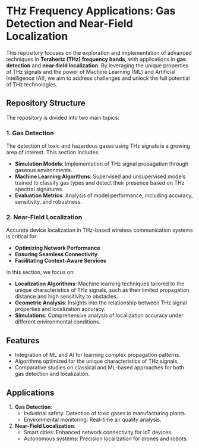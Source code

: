 # THz Frequency Applications: Gas Detection and Near-Field Localization

This repository focuses on the exploration and implementation of advanced techniques in **Terahertz (THz) frequency bands**, with applications in **gas detection** and **near-field localization**. By leveraging the unique properties of THz signals and the power of Machine Learning (ML) and Artificial Intelligence (AI), we aim to address challenges and unlock the full potential of THz technologies.

## Repository Structure

The repository is divided into two main topics:

### 1. Gas Detection
The detection of toxic and hazardous gases using THz signals is a growing area of interest. This section includes:
- **Simulation Models**: Implementation of THz signal propagation through gaseous environments.
- **Machine Learning Algorithms**: Supervised and unsupervised models trained to classify gas types and detect their presence based on THz spectral signatures.
- **Evaluation Metrics**: Analysis of model performance, including accuracy, sensitivity, and robustness.

### 2. Near-Field Localization
Accurate device localization in THz-based wireless communication systems is critical for:
- **Optimizing Network Performance**
- **Ensuring Seamless Connectivity**
- **Facilitating Context-Aware Services**

In this section, we focus on:
- **Localization Algorithms**: Machine learning techniques tailored to the unique characteristics of THz signals, such as their limited propagation distance and high sensitivity to obstacles.
- **Geometric Analysis**: Insights into the relationship between THz signal properties and localization accuracy.
- **Simulations**: Comprehensive analysis of localization accuracy under different environmental conditions.

## Features
- Integration of ML and AI for learning complex propagation patterns.
- Algorithms optimized for the unique characteristics of THz signals.
- Comparative studies on classical and ML-based approaches for both gas detection and localization.

## Applications
1. **Gas Detection**:
   - Industrial safety: Detection of toxic gases in manufacturing plants.
   - Environmental monitoring: Real-time air quality analysis.
2. **Near-Field Localization**:
   - Smart cities: Enhanced network connectivity for IoT devices.
   - Autonomous systems: Precision localization for drones and robots.
